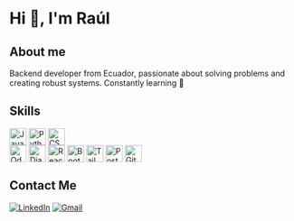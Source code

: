 <h1>Hi 👋, I'm Raúl</h1>

<h2>About me</h2>
Backend developer from Ecuador, passionate about solving problems and creating robust systems. Constantly learning 🚀

<h2>Skills</h2>
<div style="display: inline_block">
  <img align="center" alt="Javascript" height="30" src="https://img.shields.io/badge/Python-3776AB?style=for-the-badge&logo=python&logoColor=white" />
  <img align="center" alt="Python" height="30" src="https://img.shields.io/badge/Javascript-F7DF1E?style=for-the-badge&logo=javascript&logoColor=black" />
  <img align="center" alt="CSS" height="30" src="https://img.shields.io/badge/CSS-663399?style=for-the-badge&logo=css&logoColor=white" />
</div>
<div style="display: inline_block">
  <img align="center" alt="Odoo" height="30" src="https://img.shields.io/badge/Odoo-714B67?style=for-the-badge&logo=odoo&logoColor=white" />
  <img align="center" alt="Django" height="30" src="https://img.shields.io/badge/Django-092E20?style=for-the-badge&logo=django&logoColor=white" />
  <img align="center" alt="React" height="30" src="https://img.shields.io/badge/React-61DAFB?style=for-the-badge&logo=react&logoColor=black" />
  <img align="center" alt="Bootstrap" height="30" src="https://img.shields.io/badge/Bootstrap-7952B3?style=for-the-badge&logo=bootstrap&logoColor=white" />
  <img align="center" alt="TailwindCSS" height="30" src="https://img.shields.io/badge/TailwindCSS-06B6D4?style=for-the-badge&logo=tailwindcss&logoColor=white" />
  <img align="center" alt="PostgreSQL" height="30" src="https://img.shields.io/badge/PostgreSQL-4169E1?style=for-the-badge&logo=postgresql&logoColor=white" />
  <img align="center" alt="Git" height="30" src="https://img.shields.io/badge/Git-F05032?style=for-the-badge&logo=git&logoColor=white" />
</div>

<h2>Contact Me</h2>

 <div style="display: inline">
  
  <a href="https://www.linkedin.com/in/raulruilova/" target="_blank"><img alt="LinkedIn" src="https://img.shields.io/badge/-LinkedIn-%230077B5?style=for-the-badge&logo=linkedin&logoColor=white" target="_blank"></a>
  <a href = "mailto: rruilova12@gmail.com"><img alt="Gmail" src="https://img.shields.io/badge/Gmail-D14836?style=for-the-badge&logo=gmail&logoColor=white" ></a>

</div>
